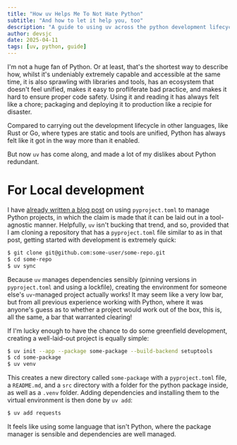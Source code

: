 ```yaml
---
title: "How uv Helps Me To Not Hate Python"
subtitle: "And how to let it help you, too"
description: "A guide to using uv across the python development lifecycle."
author: devsjc
date: 2025-04-11
tags: [uv, python, guide]
---
```


I'm not a huge fan of Python. Or at least, that's the shortest way to describe how, whilst it's
undeniably extremely capable and accessible at the same time, it is also sprawling with libraries
and tools, has an ecosystem that doesn't feel unified, makes it easy to profliferate bad practice,
and makes it hard to ensure proper code safety. Using it and reading it has always felt like a
chore; packaging and deploying it to production like a recipie for disaster.

Compared to carrying out the development lifecycle in other languages, like Rust or Go, where
types are static and tools are unified, Python has always felt like it got in the way more than it
enabled.

But now `uv` has come along, and made a lot of my dislikes about Python redundant.

For Local development
=====================

I have [already written a blog post](https://devsjc.github.io/blog/20240627-the-complete-guide-to-pyproject-toml/)
on using `pyproject.toml` to manage Python projects, in which the claim is made that it can be laid
out in a tool-agnostic manner. Helpfully, `uv` isn't bucking that trend, and so, provided that I
am cloning a repository that has a `pyproject.toml` file similar to as in that post, getting started
with development is extremely quick:

```bash
$ git clone git@github.com:some-user/some-repo.git
$ cd some-repo
$ uv sync
```

Because `uv` manages dependencies sensibly (pinning versions in `pyproject.toml` and using a
lockfile), creating the environment for someone else's `uv`-managed project actually works! It may
seem like a very low bar, but from all previous experience working with Python, where it was
anyone's guess as to whether a project would work out of the box, this is, all the same, a bar that
warranted clearing!

If I'm lucky enough to have the chance to do some greenfield development, creating a well-laid-out
project is equally simple:

```bash
$ uv init --app --package some-package --build-backend setuptools
$ cd some-package
$ uv venv
```

This creates a new directory called `some-package` with a `pyproject.toml` file, a `README.md`,
and a `src` directory with a folder for the python package inside, as well as a `.venv` folder.
Adding dependencies and installing them to the virtual environment is then done by `uv add`:

```bash
$ uv add requests
```

It feels like using some language that isn't Python, where the package manager is sensible and
dependencies are well managed.

